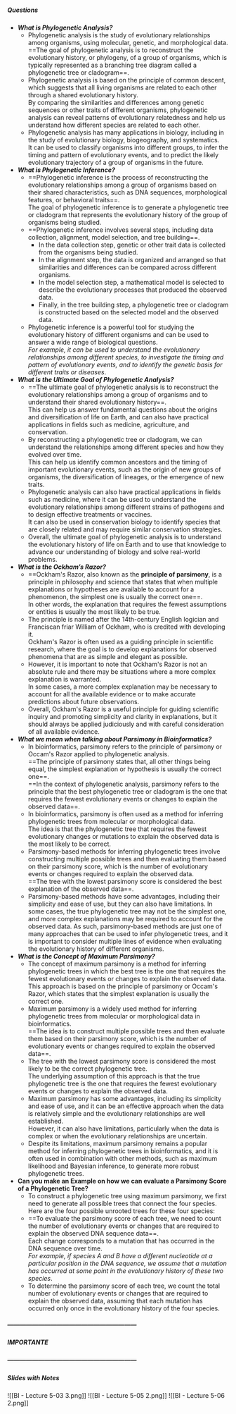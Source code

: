 ##### Questions
- ***What is Phylogenetic Analysis?***
	- Phylogenetic analysis is the study of evolutionary relationships among organisms, using molecular, genetic, and morphological data. <br>==The goal of phylogenetic analysis is to reconstruct the evolutionary history, or phylogeny, of a group of organisms, which is typically represented as a branching tree diagram called a phylogenetic tree or cladogram==.
	- Phylogenetic analysis is based on the principle of common descent, which suggests that all living organisms are related to each other through a shared evolutionary history. <br>By comparing the similarities and differences among genetic sequences or other traits of different organisms, phylogenetic analysis can reveal patterns of evolutionary relatedness and help us understand how different species are related to each other.
	- Phylogenetic analysis has many applications in biology, including in the study of evolutionary biology, biogeography, and systematics. <br>It can be used to classify organisms into different groups, to infer the timing and pattern of evolutionary events, and to predict the likely evolutionary trajectory of a group of organisms in the future.
- ***What is Phylogenetic Inference?***
	- ==Phylogenetic inference is the process of reconstructing the evolutionary relationships among a group of organisms based on their shared characteristics, such as DNA sequences, morphological features, or behavioral traits==. <br>The goal of phylogenetic inference is to generate a phylogenetic tree or cladogram that represents the evolutionary history of the group of organisms being studied.
	- ==Phylogenetic inference involves several steps, including data collection, alignment, model selection, and tree building==.
		- In the data collection step, genetic or other trait data is collected from the organisms being studied.
		- In the alignment step, the data is organized and arranged so that similarities and differences can be compared across different organisms.
		- In the model selection step, a mathematical model is selected to describe the evolutionary processes that produced the observed data.
		- Finally, in the tree building step, a phylogenetic tree or cladogram is constructed based on the selected model and the observed data.
	- Phylogenetic inference is a powerful tool for studying the evolutionary history of different organisms and can be used to answer a wide range of biological questions. <br>*For example, it can be used to understand the evolutionary relationships among different species, to investigate the timing and pattern of evolutionary events, and to identify the genetic basis for different traits or diseases*.
- ***What is the Ultimate Goal of Phylogenetic Analysis?***
	- ==The ultimate goal of phylogenetic analysis is to reconstruct the evolutionary relationships among a group of organisms and to understand their shared evolutionary history==. <br>This can help us answer fundamental questions about the origins and diversification of life on Earth, and can also have practical applications in fields such as medicine, agriculture, and conservation.
	- By reconstructing a phylogenetic tree or cladogram, we can understand the relationships among different species and how they evolved over time. <br>This can help us identify common ancestors and the timing of important evolutionary events, such as the origin of new groups of organisms, the diversification of lineages, or the emergence of new traits.
	- Phylogenetic analysis can also have practical applications in fields such as medicine, where it can be used to understand the evolutionary relationships among different strains of pathogens and to design effective treatments or vaccines. <br>It can also be used in conservation biology to identify species that are closely related and may require similar conservation strategies.
	- Overall, the ultimate goal of phylogenetic analysis is to understand the evolutionary history of life on Earth and to use that knowledge to advance our understanding of biology and solve real-world problems.
- ***What is the Ockham’s Razor?***
	- ==Ockham's Razor, also known as the **principle of parsimony**, is a principle in philosophy and science that states that when multiple explanations or hypotheses are available to account for a phenomenon, the simplest one is usually the correct one==. <br>In other words, the explanation that requires the fewest assumptions or entities is usually the most likely to be true.
	- The principle is named after the 14th-century English logician and Franciscan friar William of Ockham, who is credited with developing it. <br>Ockham's Razor is often used as a guiding principle in scientific research, where the goal is to develop explanations for observed phenomena that are as simple and elegant as possible.
	- However, it is important to note that Ockham's Razor is not an absolute rule and there may be situations where a more complex explanation is warranted. <br>In some cases, a more complex explanation may be necessary to account for all the available evidence or to make accurate predictions about future observations.
	- Overall, Ockham's Razor is a useful principle for guiding scientific inquiry and promoting simplicity and clarity in explanations, but it should always be applied judiciously and with careful consideration of all available evidence.
- ***What we mean when talking about Parsimony in Bioinformatics?***
	- In bioinformatics, parsimony refers to the principle of parsimony or Occam's Razor applied to phylogenetic analysis. <br>==The principle of parsimony states that, all other things being equal, the simplest explanation or hypothesis is usually the correct one==. <br>==In the context of phylogenetic analysis, parsimony refers to the principle that the best phylogenetic tree or cladogram is the one that requires the fewest evolutionary events or changes to explain the observed data==.
	- In bioinformatics, parsimony is often used as a method for inferring phylogenetic trees from molecular or morphological data. <br>The idea is that the phylogenetic tree that requires the fewest evolutionary changes or mutations to explain the observed data is the most likely to be correct.
	- Parsimony-based methods for inferring phylogenetic trees involve constructing multiple possible trees and then evaluating them based on their parsimony score, which is the number of evolutionary events or changes required to explain the observed data. <br>==The tree with the lowest parsimony score is considered the best explanation of the observed data==.
	- Parsimony-based methods have some advantages, including their simplicity and ease of use, but they can also have limitations. In some cases, the true phylogenetic tree may not be the simplest one, and more complex explanations may be required to account for the observed data. As such, parsimony-based methods are just one of many approaches that can be used to infer phylogenetic trees, and it is important to consider multiple lines of evidence when evaluating the evolutionary history of different organisms.
- ***What is the Concept of Maximum Parsimony?***
	- The concept of maximum parsimony is a method for inferring phylogenetic trees in which the best tree is the one that requires the fewest evolutionary events or changes to explain the observed data. <br>This approach is based on the principle of parsimony or Occam's Razor, which states that the simplest explanation is usually the correct one.
	- Maximum parsimony is a widely used method for inferring phylogenetic trees from molecular or morphological data in bioinformatics. <br>==The idea is to construct multiple possible trees and then evaluate them based on their parsimony score, which is the number of evolutionary events or changes required to explain the observed data==.
	- The tree with the lowest parsimony score is considered the most likely to be the correct phylogenetic tree. <br>The underlying assumption of this approach is that the true phylogenetic tree is the one that requires the fewest evolutionary events or changes to explain the observed data.
	- Maximum parsimony has some advantages, including its simplicity and ease of use, and it can be an effective approach when the data is relatively simple and the evolutionary relationships are well established. <br>However, it can also have limitations, particularly when the data is complex or when the evolutionary relationships are uncertain.
	- Despite its limitations, maximum parsimony remains a popular method for inferring phylogenetic trees in bioinformatics, and it is often used in combination with other methods, such as maximum likelihood and Bayesian inference, to generate more robust phylogenetic trees.
- **Can you make an Example on how we can evaluate a Parsimony Score of a Phylogenetic Tree?**
	- To construct a phylogenetic tree using maximum parsimony, we first need to generate all possible trees that connect the four species. Here are the four possible unrooted trees for these four species:
	- ==To evaluate the parsimony score of each tree, we need to count the number of evolutionary events or changes that are required to explain the observed DNA sequence data==. <br>Each change corresponds to a mutation that has occurred in the DNA sequence over time. <br>*For example, if species A and B have a different nucleotide at a particular position in the DNA sequence, we assume that a mutation has occurred at some point in the evolutionary history of these two species*.
	- To determine the parsimony score of each tree, we count the total number of evolutionary events or changes that are required to explain the observed data, assuming that each mutation has occurred only once in the evolutionary history of the four species.

##### —————————————————————
##### IMPORTANTE


##### —————————————————————
##### Slides with Notes
![[BI - Lecture 5-03 3.png]] ![[BI - Lecture 5-05 2.png]] ![[BI - Lecture 5-06 2.png]] 
